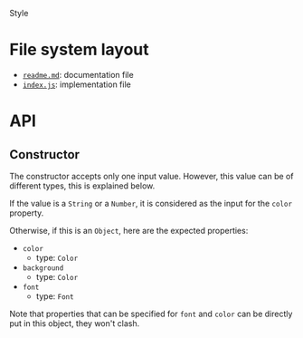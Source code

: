 Style





# File system layout

- [`readme.md`](./readme.md): documentation file
- [`index.js`](./index.js): implementation file







# API

## Constructor

The constructor accepts only one input value. However, this value can be of different types, this is explained below.

If the value is a `String` or a `Number`, it is considered as the input for the `color` property.

Otherwise, if this is an `Object`, here are the expected properties: 

- `color`
	- type: `Color`
- `background`
	- type: `Color`
- `font`
	- type: `Font`

Note that properties that can be specified for `font` and `color` can be directly put in this object, they won't clash.
